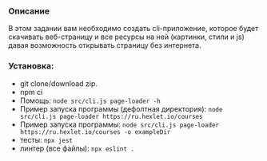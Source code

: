 ### Описание  
В этом задании вам необходимо создать cli-приложение, которое будет скачивать веб-страницу и все ресурсы на ней (картинки, стили и js) давая возможность открывать страницу без интернета.  

### Установка:
- git clone/download zip.
- npm ci
- Помощь: ``node src/cli.js page-loader -h``
- Пример запуска программы (дефолтная директория): ``node src/cli.js page-loader https://ru.hexlet.io/courses``
- Пример запуска программы: ``node src/cli.js page-loader https://ru.hexlet.io/courses -o exampleDir``
- тесты: ``npx jest``
- линтер (все файлы): ``npx eslint .``

